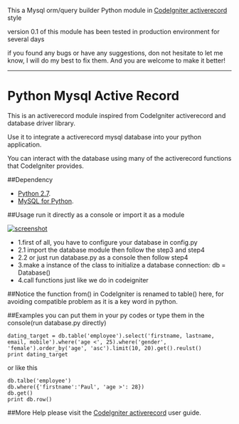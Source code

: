 This a Mysql orm/query builder Python module in [CodeIgniter activerecord][] style

version 0.1 of this module has been tested in production environment for several days

if you found any bugs or have any suggestions, don not hesitate to let me know, I will do my best to fix them. And you are welcome to make it better!

---

# Python Mysql Active Record

This is an activerecord module inspired from CodeIgniter activerecord and database driver library.

Use it to integrate a activerecord mysql database into your python application.

You can interact with the database using many of the activerecord functions that CodeIgniter provides.

##Dependency
* [Python 2.7][].
* [MySQL for Python][].

##Usage
run it directly as a console or import it as a module

[![screenshot](https://raw.github.com/Paull/python-mysql-activerecord/master/screenshot.png)](https://github.com/Paull/python-mysql-activerecord)

* 1.first of all, you have to configure your database in config.py
* 2.1 import the database module then follow the step3 and step4
* 2.2 or just run database.py as a console then follow step4
* 3.make a instance of the class to initialize a database connection: db = Database()
* 4.call functions just like we do in codeigniter

##Notice
the function from() in CodeIgniter is renamed to table() here, for avoiding compatible problem as it is a key word in python.

##Examples
you can put them in your py codes or type them in the console(run database.py directly)

	dating_target = db.table('employee').select('firstname, lastname, email, mobile').where('age <', 25).where('gender', 'female').order_by('age', 'asc').limit(10, 20).get().reulst()
	print dating_target
or like this

	db.talbe('employee')
	db.where({'firstname':'Paul', 'age >': 28})
	db.get()
	print db.row()

##More Help
please visit the [CodeIgniter activerecord][] user guide.


[Python 2.7]: http://www.python.org/getit/
[MySQL for Python]: http://sourceforge.net/projects/mysql-python/files/mysql-python/1.2.3/
[CodeIgniter activerecord]: http://ellislab.com/codeigniter/user-guide/database/active_record.html